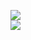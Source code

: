 [![](https://img.shields.io/badge/Made%20With-Github%20Spray-lightgrey.svg?style=for-the-badge&logo=github)](https://github.com/Annihil/github-spray#4370)  
[![](https://i.imgur.com/2DrTn0Z.gif)](https://github.com/Annihil/github-spray)